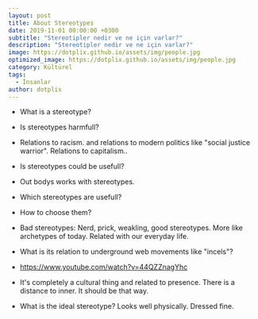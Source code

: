 ```yaml
---
layout: post
title: About Stereotypes
date: 2019-11-01 00:00:00 +0300
subtitle: "Stereotipler nedir ve ne için varlar?"
description: "Stereotipler nedir ve ne için varlar?"
image: https://dotplix.github.io/assets/img/people.jpg
optimized_image: https://dotplix.github.io/assets/img/people.jpg
category: Kültürel
tags:
  - İnsanlar
author: dotplix
---
```



* What is a stereotype?
* Is stereotypes harmfull?
* Relations to racism. and relations to modern politics like "social justice warrior". Relations to capitalism..
* Is stereotypes could be usefull?
* Out bodys works with stereotypes.
* Which stereotypes are usefull? 
* How to choose them?
* Bad stereotypes: Nerd, prick, weakling,  good stereotypes. More like archetypes of today. Related with our everyday life. 
* What is its relation to underground web movements like "incels"?
* https://www.youtube.com/watch?v=44QZZnagYhc


* It's completely a cultural thing and related to presence. There is a distance to inner. It should be that way.
* What is the ideal stereotype? Looks well physically. Dressed fine.